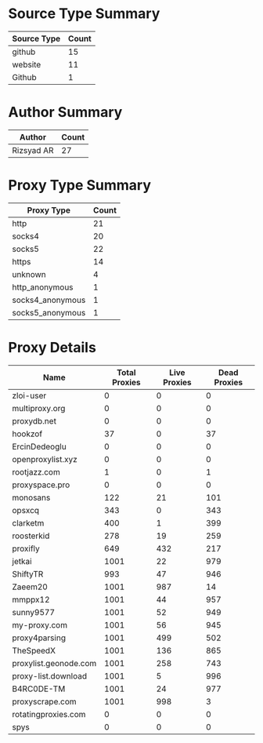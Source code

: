 # Source Type Summary

| Source Type | Count |
|-------------|-------|
| github | 15 |
| website | 11 |
| Github | 1 |


# Author Summary

| Author | Count |
|--------|-------|
| Rizsyad AR | 27 |


# Proxy Type Summary

| Proxy Type | Count |
|------------|-------|
| http | 21 |
| socks4 | 20 |
| socks5 | 22 |
| https | 14 |
| unknown | 4 |
| http_anonymous | 1 |
| socks4_anonymous | 1 |
| socks5_anonymous | 1 |


# Proxy Details

| Name | Total Proxies | Live Proxies | Dead Proxies |
|------|---------------|--------------|---------------|
| zloi-user | 0 | 0 | 0 |
| multiproxy.org | 0 | 0 | 0 |
| proxydb.net | 0 | 0 | 0 |
| hookzof | 37 | 0 | 37 |
| ErcinDedeoglu | 0 | 0 | 0 |
| openproxylist.xyz | 0 | 0 | 0 |
| rootjazz.com | 1 | 0 | 1 |
| proxyspace.pro | 0 | 0 | 0 |
| monosans | 122 | 21 | 101 |
| opsxcq | 343 | 0 | 343 |
| clarketm | 400 | 1 | 399 |
| roosterkid | 278 | 19 | 259 |
| proxifly | 649 | 432 | 217 |
| jetkai | 1001 | 22 | 979 |
| ShiftyTR | 993 | 47 | 946 |
| Zaeem20 | 1001 | 987 | 14 |
| mmppx12 | 1001 | 44 | 957 |
| sunny9577 | 1001 | 52 | 949 |
| my-proxy.com | 1001 | 56 | 945 |
| proxy4parsing | 1001 | 499 | 502 |
| TheSpeedX | 1001 | 136 | 865 |
| proxylist.geonode.com | 1001 | 258 | 743 |
| proxy-list.download | 1001 | 5 | 996 |
| B4RC0DE-TM | 1001 | 24 | 977 |
| proxyscrape.com | 1001 | 998 | 3 |
| rotatingproxies.com | 0 | 0 | 0 |
| spys | 0 | 0 | 0 |
